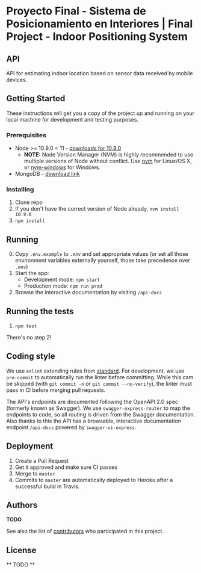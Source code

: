 # Proyecto Final - Sistema de Posicionamiento en Interiores | Final Project - Indoor Positioning System

## API

API for estimating indoor location based on sensor data received by
mobile devices.

## Getting Started

These instructions will get you a copy of the project up and running on
your local machine for development and testing purposes.

### Prerequisites

- Node >= 10.9.0 < 11 - [downloads for 10.9.0](https://nodejs.org/dist/v10.9.0/)
  - **NOTE:** Node Version Manager (NVM) is highly recommended to use
  multiple versions of Node without conflict.  Use [nvm](https://github.com/creationix/nvm)
  for Linux/OS X, or [nvm-windows](https://github.com/coreybutler/nvm-windows)
  for Windows.
- MongoDB - [download link](https://www.mongodb.com/download-center/community)


### Installing

1. Clone repo
1. If you don't have the correct version of Node already, `nvm install 10.9.0`
1. `npm install`

## Running

0. Copy `.env.example` to `.env` and set appropriate values (or set all
those environment variables externally yourself, those take precedence
over `.env`)
1. Start the app:
    - Development mode: `npm start`
    - Production mode: `npm run prod`
1. Browse the interactive documentation by visiting `/api-docs`

## Running the tests

1. `npm test`

There's no step 2!

## Coding style

We use `eslint` extending rules from [standard](https://standardjs.com/rules.html#javascript-standard-style).
For development, we use `pre-commit` to automatically run the linter before
committing. While this cam be skipped (with `git commit -n` or `git commit --no-verify`),
the linter must pass in CI before merging pull requests.

The API's endpoints are documented following the OpenAPI 2.0 spec (formerly
known as Swagger).  We use `swagger-express-router` to map the endpoints
to code, so all routing is driven from the Swagger documentation.  Also
thanks to this the API has a browsable, interactive documentation endpoint
`/api-docs` powered by `swagger-ui-express`.

## Deployment

1. Create a Pull Request
1. Get it approved and make sure CI passes
1. Merge to `master`
1. Commits to `master` are automatically deployed to Heroku after a
successful build in Travis.

## Authors

**TODO**

See also the list of [contributors](https://github.com/PF-ITBA-SPI/SPI-api/graphs/contributors)
who participated in this project.

## License

** TODO **
